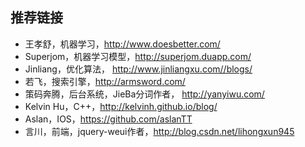 ## 推荐链接
* 王孝舒，机器学习，http://www.doesbetter.com/
* Superjom，机器学习模型，http://superjom.duapp.com/
* Jinliang，优化算法， http://www.jinliangxu.com//blogs/
* 若飞，搜索引擎，http://armsword.com/
* 策码奔腾，后台系统，JieBa分词作者， http://yanyiwu.com/
* Kelvin Hu，C++，http://kelvinh.github.io/blog/
* Aslan，IOS，https://github.com/aslanTT
* 言川，前端，jquery-weui作者，http://blog.csdn.net/lihongxun945


